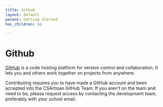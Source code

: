 ```yaml
---
title: Github
layout: default
parent: Getting Started
has_children: no

---
```

# Github

[GitHub](https://github.com) is a code hosting platform for version control and collaboration. It lets you and others work together on projects from anywhere.

Contributing requires you to have made a GitHub account and been accepted into the CSArtisan GitHub Team. If you aren't on the team and need to be, please request access by contacting the development team, preferably with your school email.